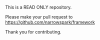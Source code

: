 This is a READ ONLY repository.

Please make your pull request to https://github.com/narrowspark/framework

Thank you for contributing.
